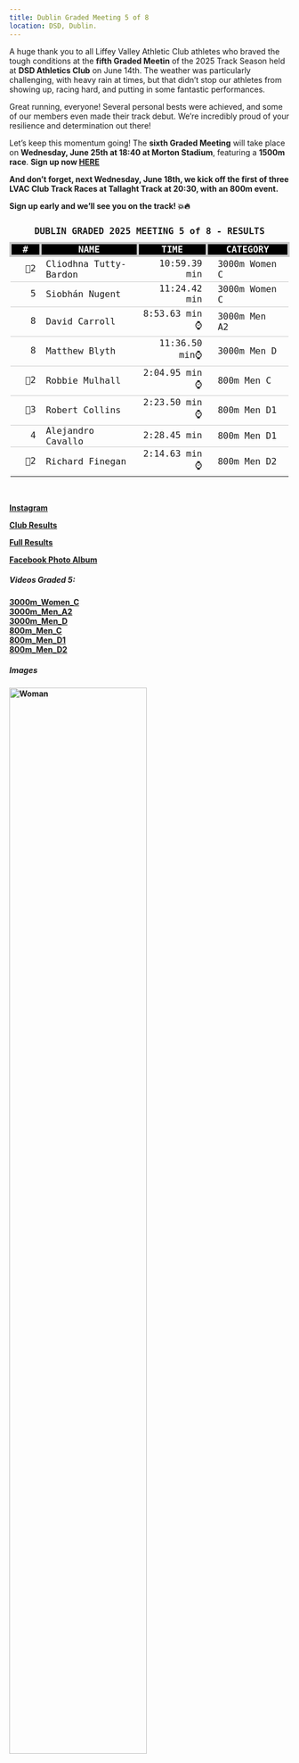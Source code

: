 ```yaml
---
title: Dublin Graded Meeting 5 of 8
location: DSD, Dublin.
---
```


A huge thank you to all Liffey Valley Athletic Club athletes who braved the tough conditions at the <b>fifth Graded Meetin</b> of the 2025 Track Season held at <b>DSD Athletics Club</b> on June 14th. The weather was particularly challenging, with heavy rain at times, but that didn’t stop our athletes from showing up, racing hard, and putting in some fantastic performances.

Great running, everyone! Several personal bests were achieved, and some of our members even made their track debut. We’re incredibly proud of your resilience and determination out there!

Let’s keep this momentum going! The <b>sixth Graded Meeting</b> will take place on <b>Wednesday, June 25th at 18:40 at Morton Stadium</b>, featuring a <b>1500m race</b>.
<b>Sign up now <a href="https://entry.athleticsireland.ie/#/entry?comporgid=77&compid=1337" target="_blank">HERE</a>

And don’t forget, next Wednesday, June 18th, we kick off the <b>first</b> of three <b>LVAC Club Track Races</b> at <b>Tallaght</b> Track at 20:30, with an <b>800m</b> event.

Sign up early and we’ll see you on the track! 💥🔥

<table style="border-collapse: collapse; font-family: Consolas, monospace;">
  <thead>
    <tr><td colspan="4" style="text-align: center; padding: 10px;"><b>DUBLIN GRADED 2025 MEETING 5 of 8 - RESULTS</b></td></tr>
    <tr style="background-color: #000; color: #fff;">
      <th style="border: 4px solid #ccc; padding: 0px 20px; text-align: center;">#</th>
      <th style="border: 4px solid #ccc; padding: 0px 20px; text-align: center;">NAME</th>
      <th style="border: 4px solid #ccc; padding: 0px 20px; text-align: center;">TIME</th>
      <th style="border: 4px solid #ccc; padding: 0px 20px; text-align: center;">CATEGORY</th>
    </tr>
  </thead>
  <tbody>
    <tr style="border-bottom: 1px solid #ccc;"><td style="text-align: right;">🥈2</td><td style="padding: 0px 10px;">Cliodhna Tutty-Bardon</td><td style="text-align: right;">10:59.39 min</td><td style="padding: 0px 20px;">3000m Women C</td></tr>
    <tr style="border-bottom: 1px solid #ccc;"><td style="text-align: right;">5</td><td style="padding: 0px 10px;">Siobhán Nugent</td><td style="text-align: right;">11:24.42 min</td><td style="padding: 0px 20px;">3000m Women C</td></tr>
    <tr style="border-bottom: 1px solid #ccc;"><td style="text-align: right;">8</td><td style="padding: 0px 10px;">David Carroll</td><td style="text-align: right;">8:53.63 min⌚</td><td style="padding: 0px 20px;">3000m Men A2</td></tr>
    <tr style="border-bottom: 1px solid #ccc;"><td style="text-align: right;">8</td><td style="padding: 0px 10px;">Matthew Blyth</td><td style="text-align: right;">11:36.50 min⌚</td><td style="padding: 0px 20px;">3000m Men D</td></tr>
    <tr style="border-bottom: 1px solid #ccc;"><td style="text-align: right;">🥈2</td><td style="padding: 0px 10px;">Robbie Mulhall</td><td style="text-align: right;">2:04.95 min⌚</td><td style="padding: 0px 20px;">800m Men C</td></tr>
    <tr style="border-bottom: 1px solid #ccc;"><td style="text-align: right;">🥉3</td><td style="padding: 0px 10px;">Robert Collins</td><td style="text-align: right;">2:23.50 min⌚</td><td style="padding: 0px 20px;">800m Men D1</td></tr>
    <tr style="border-bottom: 1px solid #ccc;"><td style="text-align: right;">4</td><td style="padding: 0px 10px;">Alejandro Cavallo</td><td style="text-align: right;">2:28.45 min</td><td style="padding: 0px 20px;">800m Men D1</td></tr>
    <tr><td style="text-align: right;">🥈2</td><td style="padding: 0px 10px;">Richard Finegan</td><td style="text-align: right;">2:14.63 min⌚</td><td style="padding: 0px 20px;">800m Men D2</td></tr>
  </tbody>
</table>

<br>


<a href="https://www.instagram.com/p/DK69qAVtGsO/?img_index=1" target="_blank" rel="noopener noreferrer">Instagram</a>

<a href="/races/2025-06-14-Dublin-Graded-5/" target="_blank" rel="noopener noreferrer">Club Results</a>

<a href="http://pastresults.dublinathletics.com/graded25-5/menu.html" target="_blank" rel="noopener noreferrer">Full Results</a>

<a href="https://www.facebook.com/media/set/?vanity=100078720533534&set=a.729085446392133" target="_blank" rel="noopener noreferrer">Facebook Photo Album</a>

<h5>Videos Graded 5:</h5>
<a href="https://www.youtube.com/live/LKCPTZoZ1l0?t=21m15s" target="_blank">3000m_Women_C</a><br><a href="https://www.youtube.com/live/LKCPTZoZ1l0?t=48m15s" target="_blank">3000m_Men_A2</a><br><a href="https://www.youtube.com/live/LKCPTZoZ1l0?t=1h3m36s" target="_blank">3000m_Men_D</a><br><a href="https://www.youtube.com/live/LKCPTZoZ1l0?t=1h55m50s" target="_blank">800m_Men_C</a><br><a href="https://www.youtube.com/live/LKCPTZoZ1l0?t=2h1m01s" target="_blank">800m_Men_D1</a><br><a href="https://www.youtube.com/live/LKCPTZoZ1l0?t=2h5m46s" target="_blank">800m_Men_D2</a><br>

<h5>Images</h5>
<img src="/assets/images/races/2025/2025-06-14_cliodhna_and_siobhan.jpeg"  width="70%" height="auto" alt="Woman">

<img src="/assets/images/races/2025/2025-06-14_men.jpeg"  width="100%" height="auto" alt="Men">

<img src="/assets/images/races/2025/2025-06-14_women.jpg"  width="100%" height="auto" alt="Women">

<img src="/assets/images/races/2025/2025-06-14_david.jpg"  width="100%" height="auto" alt="David">

<img src="/assets/images/races/2025/2025-06-14_mathew.jpg"  width="100%" height="auto" alt="Matthew">

<img src="/assets/images/races/2025/2025-06-14_robbie.jpg"  width="100%" height="auto" alt="Robbie">

<img src="/assets/images/races/2025/2025-06-14_richie.jpg"  width="100%" height="auto" alt="Richie">

<img src="/assets/images/races/2025/2025-06-14_robert.jpg"  width="100%" height="auto" alt="Robert">

<img src="/assets/images/races/2025/2025-06-14_ale.jpg"  width="100%" height="auto" alt="Alejandro">